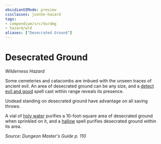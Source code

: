 ```yaml
---
obsidianUIMode: preview
cssclasses: json5e-hazard
tags:
- compendium/src/5e/dmg
- hazard/wld
aliases: ["Desecrated Ground"]
---
```

# Desecrated Ground
*Wilderness Hazard*  

Some cemeteries and catacombs are imbued with the unseen traces of ancient evil. An area of desecrated ground can be any size, and a [detect evil and good](/2-Mechanics/CLI/spells/detect-evil-and-good.md) spell cast within range reveals its presence.

Undead standing on desecrated ground have advantage on all saving throws.

A vial of [holy water](/2-Mechanics/CLI/items/holy-water-flask.md) purifies a 10-foot-square area of desecrated ground when sprinkled on it, and a [hallow](/2-Mechanics/CLI/spells/hallow.md) spell purifies desecrated ground within its area.

*Source: Dungeon Master's Guide p. 110*